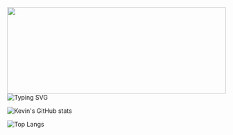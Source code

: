 <div class="head-banner" id="header" align="center">
  <img src="https://media.giphy.com/media/RLj6dWiZoK2izOGVzs/giphy.gif" width="100%" height="200" object-fit="cover"/>
</div>

<img src="https://readme-typing-svg.herokuapp.com?font=Fira+Code&duration=2000&color=00FFFF&center=true&multiline=true&repeat=false&width=100%&height=100&lines=Eat;Sleep;Code" alt="Typing SVG" />

![Kevin's GitHub stats](https://github-readme-stats.vercel.app/api?username=kevinbroome&show_icons=true&theme=tokyonight&border_radius=20&border_color=000&hide=stars,contribs)

![Top Langs](https://github-readme-stats.vercel.app/api/top-langs/?username=kevinbroome&layout=donut&theme=tokyonight&border_color=000)


